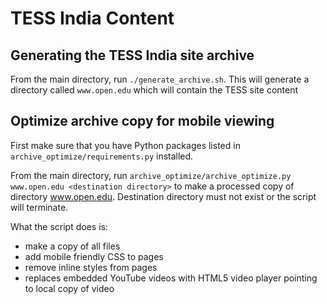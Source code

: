 TESS India Content
==================

Generating the TESS India site archive
--------------------------------------

From the main directory, run `./generate_archive.sh`. This will generate a directory called `www.open.edu` which will contain the TESS site content


Optimize archive copy for mobile viewing
----------------------------------------

First make sure that you have Python packages listed in `archive_optimize/requirements.py` installed.

From the main directory, run 
`archive_optimize/archive_optimize.py www.open.edu <destination directory>`
to make a processed copy of directory www.open.edu. Destination directory
must not exist or the script will terminate.

What the script does is:
* make a copy of all files
* add mobile friendly CSS to pages
* remove inline styles from pages
* replaces embedded YouTube videos with HTML5 video player pointing to local
  copy of video
